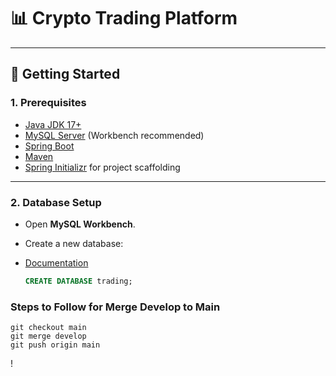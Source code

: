 # 📊 Crypto Trading Platform

---

## 🚀 Getting Started

### 1. Prerequisites

- [Java JDK 17+](https://docs.oracle.com/en/java/javase/17/)
- [MySQL Server](https://dev.mysql.com/downloads/shell/) (Workbench recommended)
- [Spring Boot](https://docs.spring.io/spring-boot/index.html)
- [Maven](https://maven.apache.org/)
- [Spring Initializr](https://start.spring.io/) for project scaffolding

---

### 2. Database Setup

- Open **MySQL Workbench**.
- Create a new database:
- [Documentation](https://spring.io/guides/gs/accessing-data-mysql)

  ```sql
  CREATE DATABASE trading;

### Steps to Follow for Merge Develop to Main
```aiignore
git checkout main
git merge develop
git push origin main
```
!